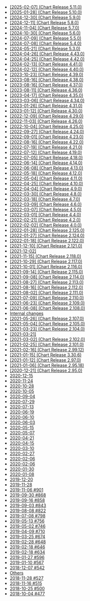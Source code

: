 * [[2025-02-07] (Chart Release 5.11.0)](changelog.md#2025-02-07-chart-release-5110)
* [[2025-01-28] (Chart Release 5.10.0)](changelog.md#2025-01-28-chart-release-5100)
* [[2024-12-30] (Chart Release 5.9.0)](changelog.md#2024-12-30-chart-release-590)
* [[2024-12-11] (Chart Release 5.8.0)](changelog.md#2024-12-11-chart-release-580)
* [[2024-11-04] (Chart Release 5.7.0)](changelog.md#2024-11-04-chart-release-570)
* [[2024-10-30] (Chart Release 5.6.0)](changelog.md#2024-10-30-chart-release-560)
* [[2024-07-09] (Chart Release 5.5.0)](changelog.md#2024-07-09-chart-release-550)
* [[2024-07-08] (Chart Release 5.4.0)](changelog.md#2024-07-08-chart-release-540)
* [[2024-05-21] (Chart Release 5.3.0)](changelog.md#2024-05-21-chart-release-530)
* [[2024-04-26] (Chart Release 4.43.0)](changelog.md#2024-04-26-chart-release-4430)
* [[2024-04-25] (Chart Release 4.42.0)](changelog.md#2024-04-25-chart-release-4420)
* [[2024-02-13] (Chart Release 4.41.0)](changelog.md#2024-02-13-chart-release-4410)
* [[2024-02-12] (Chart Release 4.40.0)](changelog.md#2024-02-12-chart-release-4400)
* [[2023-10-23] (Chart Release 4.39.0)](changelog.md#2023-10-23-chart-release-4390)
* [[2023-08-16] (Chart Release 4.38.0)](changelog.md#2023-08-16-chart-release-4380)
* [[2023-08-16] (Chart Release 4.37.0)](changelog.md#2023-08-16-chart-release-4370)
* [[2023-08-11] (Chart Release 4.36.0)](changelog.md#2023-08-11-chart-release-4360)
* [[2023-04-17] (Chart Release 4.35.0)](changelog.md#2023-04-17-chart-release-4350)
* [[2023-03-06] (Chart Release 4.34.0)](changelog.md#2023-03-06-chart-release-4340)
* [[2023-01-26] (Chart Release 4.31.0)](changelog.md#2023-01-26-chart-release-4310)
* [[2023-01-12] (Chart Release 4.30.0)](changelog.md#2023-01-12-chart-release-4300)
* [[2022-12-09] (Chart Release 4.29.0)](changelog.md#2022-12-09-chart-release-4290)
* [[2022-11-03] (Chart Release 4.26.0)](changelog.md#2022-11-03-chart-release-4260)
* [[2022-10-04] (Chart Release 4.25.0)](changelog.md#2022-10-04-chart-release-4250)
* [[2022-09-27] (Chart Release 4.24.0)](changelog.md#2022-09-27-chart-release-4240)
* [[2022-09-01] (Chart Release 4.23.0)](changelog.md#2022-09-01-chart-release-4230)
* [[2022-08-16] (Chart Release 4.22.0)](changelog.md#2022-08-16-chart-release-4220)
* [[2022-07-19] (Chart Release 4.21.0)](changelog.md#2022-07-19-chart-release-4210)
* [[2022-07-12] (Chart Release 4.19.0)](changelog.md#2022-07-12-chart-release-4190)
* [[2022-07-05] (Chart Release 4.18.0)](changelog.md#2022-07-05-chart-release-4180)
* [[2022-06-14] (Chart Release 4.14.0)](changelog.md#2022-06-14-chart-release-4140)
* [[2022-06-08] (Chart Release 4.13.0)](changelog.md#2022-06-08-chart-release-4130)
* [[2022-05-18] (Chart Release 4.12.0)](changelog.md#2022-05-18-chart-release-4120)
* [[2022-05-04] (Chart Release 4.11.0)](changelog.md#2022-05-04-chart-release-4110)
* [[2022-04-25] (Chart Release 4.10.0)](changelog.md#2022-04-25-chart-release-4100)
* [[2022-04-04] (Chart Release 4.9.0)](changelog.md#2022-04-04-chart-release-490)
* [[2022-03-30] (Chart Release 4.8.0)](changelog.md#2022-03-30-chart-release-480)
* [[2022-03-18] (Chart Release 4.7.0)](changelog.md#2022-03-18-chart-release-470)
* [[2022-03-09] (Chart Release 4.6.0)](changelog.md#2022-03-09-chart-release-460)
* [[2022-03-07] (Chart Release 4.5.0)](changelog.md#2022-03-07-chart-release-450)
* [[2022-03-01] (Chart Release 4.4.0)](changelog.md#2022-03-01-chart-release-440)
* [[2022-02-21] (Chart Release 4.2.0)](changelog.md#2022-02-21-chart-release-420)
* [[2022-02-02] (Chart Release 4.0.0)](changelog.md#2022-02-02-chart-release-400)
* [[2022-01-28] (Chart Release 2.125.0)](changelog.md#2022-01-28-chart-release-21250)
* [[2022-01-27] (Chart Release 2.124.0)](changelog.md#2022-01-27-chart-release-21240)
* [[2022-01-18] (Chart Release 2.122.0)](changelog.md#2022-01-18-chart-release-21220)
* [[2021-12-10] (Chart Release 2.121.0)](changelog.md#2021-12-10-chart-release-21210)
* [[2021-12-02]](changelog.md#[2021-12-02])
* [[2021-11-15] (Chart Release 2.118.0)](changelog.md#2021-11-15-chart-release-21180)
* [[2021-10-29] (Chart Release 2.117.0)](changelog.md#2021-10-29-chart-release-21170)
* [[2021-10-01] (Chart Release 2.116.0)](changelog.md#2021-10-01-chart-release-21160)
* [[2021-09-14] (Chart Release 2.115.0)](changelog.md#2021-09-14-chart-release-21150)
* [[2021-09-08] (Chart Release 2.114.0)](changelog.md#2021-09-08-chart-release-21140)
* [[2021-08-27] (Chart Release 2.113.0)](changelog.md#2021-08-27-chart-release-21130)
* [[2021-08-16] (Chart Release 2.112.0)](changelog.md#2021-08-16-chart-release-21120)
* [[2021-08-02] (Chart Release 2.111.0)](changelog.md#2021-08-02-chart-release-21110)
* [[2021-07-09] (Chart Release 2.110.0)](changelog.md#2021-07-09-chart-release-21100)
* [[2021-06-23] (Chart Release 2.109.0)](changelog.md#2021-06-23-chart-release-21090)
* [[2021-06-08] (Chart Release 2.108.0)](changelog.md#2021-06-08-chart-release-21080)
* [Internal changes](changelog.md#internal-changes)
* [[2021-05-26] (Chart Release 2.107.0)](changelog.md#2021-05-26-chart-release-21070)
* [[2021-05-04] (Chart Release 2.105.0)](changelog.md#2021-05-04-chart-release-21050)
* [[2021-03-23] (Chart Release 2.104.0)](changelog.md#2021-03-23-chart-release-21040)
* [[2021-03-21]](changelog.md#[2021-03-21])
* [[2021-03-02] (Chart Release 2.102.0)](changelog.md#2021-03-02-chart-release-21020)
* [[2021-02-25] (Chart Release 2.101.0)](changelog.md#2021-02-25-chart-release-21010)
* [[2021-02-16] (Chart Release 2.99.12)](changelog.md#2021-02-16-chart-release-29912)
* [[2021-01-15] (Chart Release 3.30.6)](changelog.md#2021-01-15-chart-release-3306)
* [[2021-01-12] (Chart Release 2.97.0)](changelog.md#2021-01-12-chart-release-2970)
* [[2021-01-06] (Chart Release 2.95.18)](changelog.md#2021-01-06-chart-release-29518)
* [[2020-12-21] (Chart Release 2.95.0)](changelog.md#2020-12-21-chart-release-2950)
* [2020-12-15](changelog.md#2020-12-15)
* [2020-11-24](changelog.md#2020-11-24)
* [2020-10-28](changelog.md#2020-10-28)
* [2020-10-05](changelog.md#2020-10-05)
* [2020-09-04](changelog.md#2020-09-04)
* [2020-07-29](changelog.md#2020-07-29)
* [2020-07-13](changelog.md#2020-07-13)
* [2020-06-19](changelog.md#2020-06-19)
* [2020-06-10](changelog.md#2020-06-10)
* [2020-06-03](changelog.md#2020-06-03)
* [2020-05-15](changelog.md#2020-05-15)
* [2020-05-07](changelog.md#2020-05-07)
* [2020-04-21](changelog.md#2020-04-21)
* [2020-04-15](changelog.md#2020-04-15)
* [2020-03-10](changelog.md#2020-03-10)
* [2020-02-27](changelog.md#2020-02-27)
* [2020-02-06](changelog.md#2020-02-06)
* [2020-02-06](changelog.md#2020-02-06)
* [2020-01-30](changelog.md#2020-01-30)
* [2020-01-08](changelog.md#2020-01-08)
* [2019-12-20](changelog.md#2019-12-20)
* [2019-11-28](changelog.md#2019-11-28)
* [2019-11-06 #901](changelog.md#2019-11-06-901)
* [2019-09-30 #868](changelog.md#2019-09-30-868)
* [2019-09-16 #858](changelog.md#2019-09-16-858)
* [2019-09-03 #843](changelog.md#2019-09-03-843)
* [2019-08-08 #822](changelog.md#2019-08-08-822)
* [2019-07-08 #798](changelog.md#2019-07-08-798)
* [2019-05-13 #756](changelog.md#2019-05-13-756)
* [2019-05-02 #746](changelog.md#2019-05-02-746)
* [2019-04-09 #710](changelog.md#2019-04-09-710)
* [2019-03-25 #674](changelog.md#2019-03-25-674)
* [2019-02-28 #648](changelog.md#2019-02-28-648)
* [2019-02-18 #646](changelog.md#2019-02-18-646)
* [2019-02-18 #634](changelog.md#2019-02-18-634)
* [2019-01-27 #596](changelog.md#2019-01-27-596)
* [2019-01-10 #567](changelog.md#2019-01-10-567)
* [2018-12-07 #542](changelog.md#2018-12-07-542)
* [Others](changelog.md#others)
* [2018-11-28 #527](changelog.md#2018-11-28-527)
* [2018-11-16 #515](changelog.md#2018-11-16-515)
* [2018-10-25 #500](changelog.md#2018-10-25-500)
* [2018-10-04 #477](changelog.md#2018-10-04-477)
